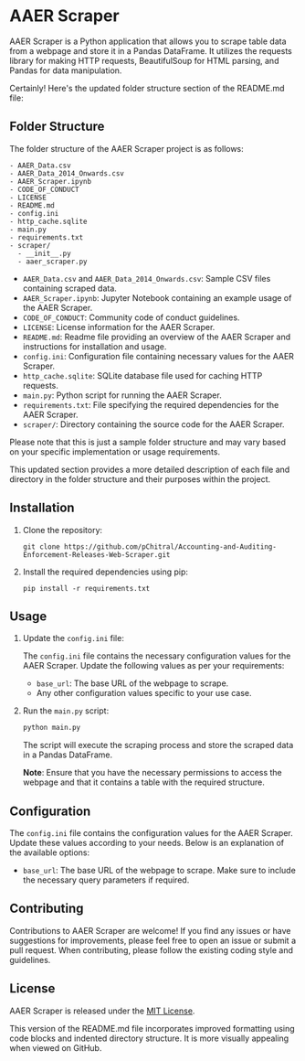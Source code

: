 # AAER Scraper

AAER Scraper is a Python application that allows you to scrape table data from a webpage and store it in a Pandas DataFrame. It utilizes the requests library for making HTTP requests, BeautifulSoup for HTML parsing, and Pandas for data manipulation.

Certainly! Here's the updated folder structure section of the README.md file:

## Folder Structure

The folder structure of the AAER Scraper project is as follows:

```
- AAER_Data.csv
- AAER_Data_2014_Onwards.csv
- AAER_Scraper.ipynb
- CODE_OF_CONDUCT
- LICENSE
- README.md
- config.ini
- http_cache.sqlite
- main.py
- requirements.txt
- scraper/
  - __init__.py
  - aaer_scraper.py
```

- `AAER_Data.csv` and `AAER_Data_2014_Onwards.csv`: Sample CSV files containing scraped data.
- `AAER_Scraper.ipynb`: Jupyter Notebook containing an example usage of the AAER Scraper.
- `CODE_OF_CONDUCT`: Community code of conduct guidelines.
- `LICENSE`: License information for the AAER Scraper.
- `README.md`: Readme file providing an overview of the AAER Scraper and instructions for installation and usage.
- `config.ini`: Configuration file containing necessary values for the AAER Scraper.
- `http_cache.sqlite`: SQLite database file used for caching HTTP requests.
- `main.py`: Python script for running the AAER Scraper.
- `requirements.txt`: File specifying the required dependencies for the AAER Scraper.
- `scraper/`: Directory containing the source code for the AAER Scraper.

Please note that this is just a sample folder structure and may vary based on your specific implementation or usage requirements.

This updated section provides a more detailed description of each file and directory in the folder structure and their purposes within the project.

## Installation

1. Clone the repository:

   ```shell
   git clone https://github.com/pChitral/Accounting-and-Auditing-Enforcement-Releases-Web-Scraper.git
   ```

2. Install the required dependencies using pip:

   ```shell
   pip install -r requirements.txt
   ```

## Usage

1. Update the `config.ini` file:

   The `config.ini` file contains the necessary configuration values for the AAER Scraper. Update the following values as per your requirements:

   - `base_url`: The base URL of the webpage to scrape.
   - Any other configuration values specific to your use case.

2. Run the `main.py` script:

   ```python
   python main.py
   ```

   The script will execute the scraping process and store the scraped data in a Pandas DataFrame.

   **Note**: Ensure that you have the necessary permissions to access the webpage and that it contains a table with the required structure.

## Configuration

The `config.ini` file contains the configuration values for the AAER Scraper. Update these values according to your needs. Below is an explanation of the available options:

- `base_url`: The base URL of the webpage to scrape. Make sure to include the necessary query parameters if required.

## Contributing

Contributions to AAER Scraper are welcome! If you find any issues or have suggestions for improvements, please feel free to open an issue or submit a pull request. When contributing, please follow the existing coding style and guidelines.

## License

AAER Scraper is released under the [MIT License](LICENSE).

This version of the README.md file incorporates improved formatting using code blocks and indented directory structure. It is more visually appealing when viewed on GitHub.
